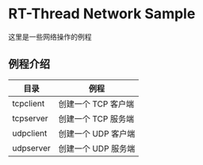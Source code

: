 # RT-Thread Network Sample
这里是一些网络操作的例程

## 例程介绍 ##

| 目录      | 例程                |
| --------- | ------------------- |
| tcpclient | 创建一个 TCP 客户端 |
| tcpserver | 创建一个 TCP 服务端 |
| udpclient | 创建一个 UDP 客户端 |
| udpserver | 创建一个 UDP 服务端 |
